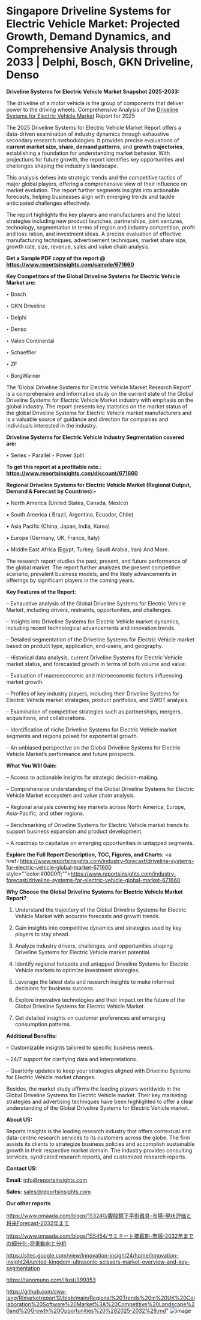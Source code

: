 # Singapore Driveline Systems for Electric Vehicle Market: Projected Growth, Demand Dynamics, and Comprehensive Analysis through 2033 | Delphi, Bosch, GKN Driveline, Denso

<strong>Driveline Systems for Electric Vehicle Market Snapshot 2025-2033:</strong>

The driveline of a motor vehicle is the group of components that deliver power to the driving wheels. Comprehensive Analysis of the <a href=https://www.reportsinsights.com/sample/671660>Driveline Systems for Electric Vehicle Market</a> Report for 2025

The 2025 Driveline Systems for Electric Vehicle Market Report offers a data-driven examination of industry dynamics through exhaustive secondary research methodologies. It provides precise evaluations of <strong>current market size, share, demand patterns</strong>, and <strong>growth trajectories</strong>, establishing a foundation for understanding market behavior. With projections for future growth, the report identifies key opportunities and challenges shaping the industry's landscape.

This analysis delves into strategic trends and the competitive tactics of major global players, offering a comprehensive view of their influence on market evolution. The report further segments insights into actionable forecasts, helping businesses align with emerging trends and tackle anticipated challenges effectively.

The report highlights the key players and manufacturers and the latest strategies including new product launches, partnerships, joint ventures, technology, segmentation in terms of region and industry competition, profit and loss ration, and investment ideas. A precise evaluation of effective manufacturing techniques, advertisement techniques, market share size, growth rate, size, revenue, sales and value chain analysis.

<strong>Get a Sample PDF copy of the report @ <a href=https://www.reportsinsights.com/sample/671660 style=color:#0000ff;>https://www.reportsinsights.com/sample/671660</a></strong>

<strong>Key Competitors of the Global Driveline Systems for Electric Vehicle Market are:</strong>

‣ Bosch

‣ GKN Driveline

‣ Delphi

‣ Denso

‣ Valeo Continental

‣ Schaeffler

‣ ZF

‣ BorgWarner

The ‘Global Driveline Systems for Electric Vehicle Market Research Report’ is a comprehensive and informative study on the current state of the Global Driveline Systems for Electric Vehicle Market industry with emphasis on the global industry. The report presents key statistics on the market status of the global Driveline Systems for Electric Vehicle market manufacturers and is a valuable source of guidance and direction for companies and individuals interested in the industry.

<strong>Driveline Systems for Electric Vehicle Industry Segmentation covered are:</strong>

‣ Series
‣ Parallel
‣ Power Split

<strong>To get this report at a profitable rate.: <a href=https://www.reportsinsights.com/discount/671660 style=color:#0000ff;>https://www.reportsinsights.com/discount/671660</a></strong>

<strong>Regional Driveline Systems for Electric Vehicle Market (Regional Output, Demand &amp; Forecast by Countries):-</strong>

• North America (United States, Canada, Mexico)

• South America ( Brazil, Argentina, Ecuador, Chile)

• Asia Pacific (China, Japan, India, Korea)

• Europe (Germany, UK, France, Italy)

• Middle East Africa (Egypt, Turkey, Saudi Arabia, Iran) And More.

The research report studies the past, present, and future performance of the global market. The report further analyzes the present competitive scenario, prevalent business models, and the likely advancements in offerings by significant players in the coming years.

<strong>Key Features of the Report:</strong>

– Exhaustive analysis of the Global Driveline Systems for Electric Vehicle Market, including drivers, restraints, opportunities, and challenges.

– Insights into Driveline Systems for Electric Vehicle market dynamics, including recent technological advancements and innovation trends.

– Detailed segmentation of the Driveline Systems for Electric Vehicle market based on product type, application, end-users, and geography.

– Historical data analysis, current Driveline Systems for Electric Vehicle market status, and forecasted growth in terms of both volume and value.

– Evaluation of macroeconomic and microeconomic factors influencing market growth.

– Profiles of key industry players, including their Driveline Systems for Electric Vehicle market strategies, product portfolios, and SWOT analysis.

– Examination of competitive strategies such as partnerships, mergers, acquisitions, and collaborations.

– Identification of niche Driveline Systems for Electric Vehicle market segments and regions poised for exponential growth.

– An unbiased perspective on the Global Driveline Systems for Electric Vehicle Market’s performance and future prospects.

<strong>What You Will Gain:</strong>

– Access to actionable insights for strategic decision-making.

– Comprehensive understanding of the Global Driveline Systems for Electric Vehicle Market ecosystem and value chain analysis.

– Regional analysis covering key markets across North America, Europe, Asia-Pacific, and other regions.

– Benchmarking of Driveline Systems for Electric Vehicle market trends to support business expansion and product development.

– A roadmap to capitalize on emerging opportunities in untapped segments.

<strong>Explore the Full Report Description, TOC, Figures, and Charts:</strong>
<a href=https://www.reportsinsights.com/industry-forecast/driveline-systems-for-electric-vehicle-global-market-671660 style=""color:#0000ff;"">https://www.reportsinsights.com/industry-forecast/driveline-systems-for-electric-vehicle-global-market-671660</a>

<strong>Why Choose the Global Driveline Systems for Electric Vehicle Market Report?</strong>

1. Understand the trajectory of the Global Driveline Systems for Electric Vehicle Market with accurate forecasts and growth trends.

2. Gain insights into competitive dynamics and strategies used by key players to stay ahead.

3. Analyze industry drivers, challenges, and opportunities shaping Driveline Systems for Electric Vehicle market potential.

4. Identify regional hotspots and untapped Driveline Systems for Electric Vehicle markets to optimize investment strategies.

5. Leverage the latest data and research insights to make informed decisions for business success.

6. Explore innovative technologies and their impact on the future of the Global Driveline Systems for Electric Vehicle Market.

7. Get detailed insights on customer preferences and emerging consumption patterns.

<strong>Additional Benefits:</strong>

– Customizable insights tailored to specific business needs.

– 24/7 support for clarifying data and interpretations.

– Quarterly updates to keep your strategies aligned with Driveline Systems for Electric Vehicle market changes.

Besides, the market study affirms the leading players worldwide in the Global Driveline Systems for Electric Vehicle market. Their key marketing strategies and advertising techniques have been highlighted to offer a clear understanding of the Global Driveline Systems for Electric Vehicle market.

<strong><strong>About US</strong>:</strong>

Reports Insights is the leading research industry that offers contextual and data-centric research services to its customers across the globe. The firm assists its clients to strategize business policies and accomplish sustainable growth in their respective market domain. The industry provides consulting services, syndicated research reports, and customized research reports.

<strong>Contact US:</strong>

<p class=><b>Email:</b> <a href=mailto:info@reportsinsights.com>info@reportsinsights.com</a></p>
<p class=><b>Sales:</b> <a href=mailto:sales@reportsinsights.com>sales@reportsinsights.com</a></p>

<strong>Our other reports</strong>

<a href=https://www.omaada.com/blogs/153240/腹腔鏡下手術器具-市場-現状評価と将来Forecast-2032年まで>https://www.omaada.com/blogs/153240/腹腔鏡下手術器具-市場-現状評価と将来Forecast-2032年まで</a>

<a href=https://www.omaada.com/blogs/155454/ラミネート接着剤-市場-2032年までの細分化-将来動向と分析>https://www.omaada.com/blogs/155454/ラミネート接着剤-市場-2032年までの細分化-将来動向と分析</a>

<a href=https://sites.google.com/view/innovation-insight24/home/innovation-insight24/united-kingdom-ultrasonic-scissors-market-overview-and-key-segmentation>https://sites.google.com/view/innovation-insight24/home/innovation-insight24/united-kingdom-ultrasonic-scissors-market-overview-and-key-segmentation</a>

<a href=https://tanomuno.com/illust/399353>https://tanomuno.com/illust/399353</a>

<a href=https://github.com/swa-lang/RImarketreport12/blob/main/Regional%20Trends%20in%20UK%20Collaboration%20Software%20Market%3A%20Competitive%20Landscape%20and%20Growth%20Opportunities%20%282025-2032%29.md>https://github.com/swa-lang/RImarketreport12/blob/main/Regional%20Trends%20in%20UK%20Collaboration%20Software%20Market%3A%20Competitive%20Landscape%20and%20Growth%20Opportunities%20%282025-2032%29.md</a>"
![image](https://github.com/user-attachments/assets/14ca3254-5576-4837-83c5-b2f37a5c7dc4)
